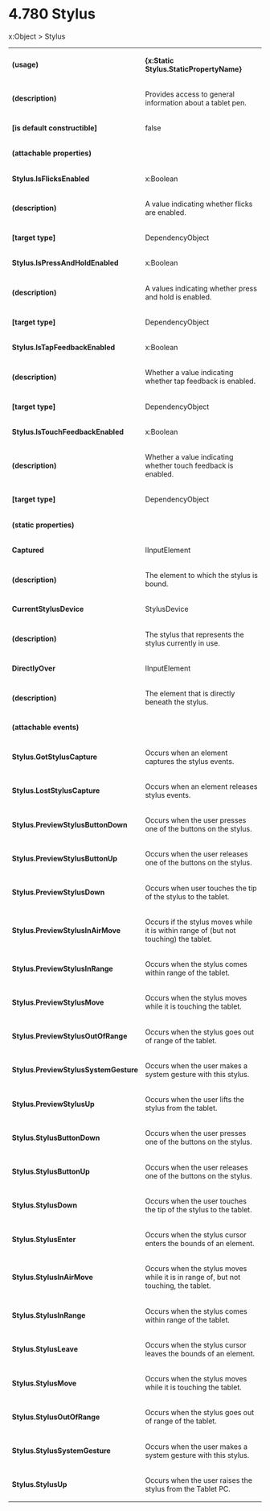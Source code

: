 <html dir="LTR" xmlns:mshelp="http://msdn.microsoft.com/mshelp" xmlns:ddue="http://ddue.schemas.microsoft.com/authoring/2003/5" xmlns:xlink="http://www.w3.org/1999/xlink" xmlns:tool="http://www.microsoft.com/tooltip"><body><input type="hidden" id="userDataCache" class="userDataStyle"><input type="hidden" id="hiddenScrollOffset"><img id="dropDownImage" style="display:none; height:0; width:0;" src="../local/drpdown.gif"><img id="dropDownHoverImage" style="display:none; height:0; width:0;" src="../local/drpdown_orange.gif"><img id="collapseImage" style="display:none; height:0; width:0;" src="../local/collapse.gif"><img id="expandImage" style="display:none; height:0; width:0;" src="../local/exp.gif"><img id="collapseAllImage" style="display:none; height:0; width:0;" src="../local/collall.gif"><img id="expandAllImage" style="display:none; height:0; width:0;" src="../local/expall.gif"><img id="copyImage" style="display:none; height:0; width:0;" src="../local/copycode.gif"><img id="copyHoverImage" style="display:none; height:0; width:0;" src="../local/copycodeHighlight.gif"><div id="header"><h1 class="heading">4.780 Stylus</h1></div><div id="mainSection"><div id="mainBody"><div id="allHistory" class="saveHistory" onsave="saveAll()" onload="loadAll()"></div>




<p xmlns:wsd="http://wsdev.schemas.microsoft.com/authoring/2008/2" xmlns:msxsl="urn:schemas-microsoft-com:xslt" xmlns:script="urn:script" xmlns:build="urn:build">
<div id="sectionSection0" class="section" name="collapseableSection"><content xmlns="http://ddue.schemas.microsoft.com/authoring/2003/5" xmlns:wsd="http://wsdev.schemas.microsoft.com/authoring/2008/2" xmlns:msxsl="urn:schemas-microsoft-com:xslt" xmlns:script="urn:script" xmlns:build="urn:build">
				</content></div><div id="sectionSection1" class="section" name="collapseableSection"><content xmlns="http://ddue.schemas.microsoft.com/authoring/2003/5" xmlns:wsd="http://wsdev.schemas.microsoft.com/authoring/2008/2" xmlns:msxsl="urn:schemas-microsoft-com:xslt" xmlns:script="urn:script" xmlns:build="urn:build">
					<p xmlns="">
						<mshelp:link keywords="7badce03-ceb8-4865-86e1-32354d3d3a43" tabindex="0">x:Object</mshelp:link> &gt; Stylus</p>
					<p xmlns=""><b></b></p><table class="ProtocolAuthoredTable" xmlns=""><tr>
								<td>
									<p>
										<b>(usage)</b>
									</p>
								</td>
								<td>
									<p>
										<b>{x:Static Stylus.StaticPropertyName}</b>
									</p>
								</td>
							</tr><tr>
							<td>
								<p>
									<b>(description)</b>
								</p>
							</td>
							<td>
								<p>Provides access to general information about a tablet pen.</p>
							</td>
						</tr><tr>
							<td>
								<p>
									<b>[is default constructible]</b>
								</p>
							</td>
							<td>
								<p>false</p>
							</td>
						</tr><tr>
							<td>
								<p>
									<b>(attachable properties)</b>
								</p>
							</td>
							<td>
							</td>
						</tr><tr>
							<td>
								<p>
									<b>Stylus.IsFlicksEnabled</b>
								</p>
							</td>
							<td>
								<p>
									<mshelp:link keywords="6bd7197b-026f-4b3a-9744-51aaaa6afaa5" tabindex="0">x:Boolean</mshelp:link>
								</p>
							</td>
						</tr><tr>
							<td>
								<p>
									<b>(description)</b>
								</p>
							</td>
							<td>
								<p>A value indicating whether flicks are enabled.</p>
							</td>
						</tr><tr>
							<td>
								<p>
									<b>[target type]</b>
								</p>
							</td>
							<td>
								<p>
									<mshelp:link keywords="1ace14c9-325e-437c-b16d-27614f062f42" tabindex="0">DependencyObject</mshelp:link>
								</p>
							</td>
						</tr><tr>
							<td>
								<p>
									<b>Stylus.IsPressAndHoldEnabled</b>
								</p>
							</td>
							<td>
								<p>
									<mshelp:link keywords="6bd7197b-026f-4b3a-9744-51aaaa6afaa5" tabindex="0">x:Boolean</mshelp:link>
								</p>
							</td>
						</tr><tr>
							<td>
								<p>
									<b>(description)</b>
								</p>
							</td>
							<td>
								<p>A values indicating whether press and hold is enabled.</p>
							</td>
						</tr><tr>
							<td>
								<p>
									<b>[target type]</b>
								</p>
							</td>
							<td>
								<p>
									<mshelp:link keywords="1ace14c9-325e-437c-b16d-27614f062f42" tabindex="0">DependencyObject</mshelp:link>
								</p>
							</td>
						</tr><tr>
							<td>
								<p>
									<b>Stylus.IsTapFeedbackEnabled</b>
								</p>
							</td>
							<td>
								<p>
									<mshelp:link keywords="6bd7197b-026f-4b3a-9744-51aaaa6afaa5" tabindex="0">x:Boolean</mshelp:link>
								</p>
							</td>
						</tr><tr>
							<td>
								<p>
									<b>(description)</b>
								</p>
							</td>
							<td>
								<p>Whether a value indicating whether tap feedback is enabled.</p>
							</td>
						</tr><tr>
							<td>
								<p>
									<b>[target type]</b>
								</p>
							</td>
							<td>
								<p>
									<mshelp:link keywords="1ace14c9-325e-437c-b16d-27614f062f42" tabindex="0">DependencyObject</mshelp:link>
								</p>
							</td>
						</tr><tr>
							<td>
								<p>
									<b>Stylus.IsTouchFeedbackEnabled</b>
								</p>
							</td>
							<td>
								<p>
									<mshelp:link keywords="6bd7197b-026f-4b3a-9744-51aaaa6afaa5" tabindex="0">x:Boolean</mshelp:link>
								</p>
							</td>
						</tr><tr>
							<td>
								<p>
									<b>(description)</b>
								</p>
							</td>
							<td>
								<p>Whether a value indicating whether touch feedback is enabled.</p>
							</td>
						</tr><tr>
							<td>
								<p>
									<b>[target type]</b>
								</p>
							</td>
							<td>
								<p>
									<mshelp:link keywords="1ace14c9-325e-437c-b16d-27614f062f42" tabindex="0">DependencyObject</mshelp:link>
								</p>
							</td>
						</tr><tr>
							<td>
								<p>
									<b>(static properties)</b>
								</p>
							</td>
							<td>
							</td>
						</tr><tr>
							<td>
								<p>
									<b>Captured</b>
								</p>
							</td>
							<td>
								<p>
									<mshelp:link keywords="6424ffc8-2703-41c5-9002-c08546d70f56" tabindex="0">IInputElement</mshelp:link>
								</p>
							</td>
						</tr><tr>
							<td>
								<p>
									<b>(description)</b>
								</p>
							</td>
							<td>
								<p>The element to which the stylus is bound.</p>
							</td>
						</tr><tr>
							<td>
								<p>
									<b>CurrentStylusDevice</b>
								</p>
							</td>
							<td>
								<p>StylusDevice</p>
							</td>
						</tr><tr>
							<td>
								<p>
									<b>(description)</b>
								</p>
							</td>
							<td>
								<p>The stylus that represents the stylus currently in use.</p>
							</td>
						</tr><tr>
							<td>
								<p>
									<b>DirectlyOver</b>
								</p>
							</td>
							<td>
								<p>
									<mshelp:link keywords="6424ffc8-2703-41c5-9002-c08546d70f56" tabindex="0">IInputElement</mshelp:link>
								</p>
							</td>
						</tr><tr>
							<td>
								<p>
									<b>(description)</b>
								</p>
							</td>
							<td>
								<p>The element that is directly beneath the stylus.</p>
							</td>
						</tr><tr>
							<td>
								<p>
									<b>(attachable events)</b>
								</p>
							</td>
							<td>
							</td>
						</tr><tr>
							<td>
								<p>
									<b>Stylus.GotStylusCapture</b>
								</p>
							</td>
							<td>
								<p>Occurs when an element captures the stylus events.</p>
							</td>
						</tr><tr>
							<td>
								<p>
									<b>Stylus.LostStylusCapture</b>
								</p>
							</td>
							<td>
								<p>Occurs when an element releases stylus events.</p>
							</td>
						</tr><tr>
							<td>
								<p>
									<b>Stylus.PreviewStylusButtonDown</b>
								</p>
							</td>
							<td>
								<p>Occurs when the user presses one of the buttons on the stylus.</p>
							</td>
						</tr><tr>
							<td>
								<p>
									<b>Stylus.PreviewStylusButtonUp</b>
								</p>
							</td>
							<td>
								<p>Occurs when the user releases one of the buttons on the stylus.</p>
							</td>
						</tr><tr>
							<td>
								<p>
									<b>Stylus.PreviewStylusDown</b>
								</p>
							</td>
							<td>
								<p>Occurs when user touches the tip of the stylus to the tablet.</p>
							</td>
						</tr><tr>
							<td>
								<p>
									<b>Stylus.PreviewStylusInAirMove</b>
								</p>
							</td>
							<td>
								<p>Occurs if the stylus moves while it is within range of (but not touching) the tablet.</p>
							</td>
						</tr><tr>
							<td>
								<p>
									<b>Stylus.PreviewStylusInRange</b>
								</p>
							</td>
							<td>
								<p>Occurs when the stylus comes within range of the tablet.</p>
							</td>
						</tr><tr>
							<td>
								<p>
									<b>Stylus.PreviewStylusMove</b>
								</p>
							</td>
							<td>
								<p>Occurs when the stylus moves while it is touching the tablet.</p>
							</td>
						</tr><tr>
							<td>
								<p>
									<b>Stylus.PreviewStylusOutOfRange</b>
								</p>
							</td>
							<td>
								<p>Occurs when the stylus goes out of range of the tablet.</p>
							</td>
						</tr><tr>
							<td>
								<p>
									<b>Stylus.PreviewStylusSystemGesture</b>
								</p>
							</td>
							<td>
								<p>Occurs when the user makes a system gesture with this stylus.</p>
							</td>
						</tr><tr>
							<td>
								<p>
									<b>Stylus.PreviewStylusUp</b>
								</p>
							</td>
							<td>
								<p>Occurs when the user lifts the stylus from the tablet.</p>
							</td>
						</tr><tr>
							<td>
								<p>
									<b>Stylus.StylusButtonDown</b>
								</p>
							</td>
							<td>
								<p>Occurs when the user presses one of the buttons on the stylus.</p>
							</td>
						</tr><tr>
							<td>
								<p>
									<b>Stylus.StylusButtonUp</b>
								</p>
							</td>
							<td>
								<p>Occurs when the user releases one of the buttons on the stylus.</p>
							</td>
						</tr><tr>
							<td>
								<p>
									<b>Stylus.StylusDown</b>
								</p>
							</td>
							<td>
								<p>Occurs when the user touches the tip of the stylus to the tablet.</p>
							</td>
						</tr><tr>
							<td>
								<p>
									<b>Stylus.StylusEnter</b>
								</p>
							</td>
							<td>
								<p>Occurs when the stylus cursor enters the bounds of an element.</p>
							</td>
						</tr><tr>
							<td>
								<p>
									<b>Stylus.StylusInAirMove</b>
								</p>
							</td>
							<td>
								<p>Occurs when the stylus moves while it is in range of, but not touching, the tablet.</p>
							</td>
						</tr><tr>
							<td>
								<p>
									<b>Stylus.StylusInRange</b>
								</p>
							</td>
							<td>
								<p>Occurs when the stylus comes within range of the tablet.</p>
							</td>
						</tr><tr>
							<td>
								<p>
									<b>Stylus.StylusLeave</b>
								</p>
							</td>
							<td>
								<p>Occurs when the stylus cursor leaves the bounds of an element.</p>
							</td>
						</tr><tr>
							<td>
								<p>
									<b>Stylus.StylusMove</b>
								</p>
							</td>
							<td>
								<p>Occurs when the stylus moves while it is touching the tablet.</p>
							</td>
						</tr><tr>
							<td>
								<p>
									<b>Stylus.StylusOutOfRange</b>
								</p>
							</td>
							<td>
								<p>Occurs when the stylus goes out of range of the tablet.</p>
							</td>
						</tr><tr>
							<td>
								<p>
									<b>Stylus.StylusSystemGesture</b>
								</p>
							</td>
							<td>
								<p>Occurs when the user makes a system gesture with this stylus.</p>
							</td>
						</tr><tr>
							<td>
								<p>
									<b>Stylus.StylusUp</b>
								</p>
							</td>
							<td>
								<p>Occurs when the user raises the stylus from the Tablet PC.</p>
							</td>
						</tr></table>
				</content></div><!--[if gte IE 5]>
			<tool:tip element="languageFilterToolTip" avoidmouse="false"/>
		<![endif]--></div><a name="feedback"></a><span></span></div></body></html>